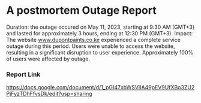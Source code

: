 # A postmortem Outage Report

Duration: the outage occured on May 11, 2023, starting at 9:30 AM (GMT+3) and lasted for approximately 3 hours, ending at 12:30 PM (GMT+3).
Impact: The website www.dupontpaints.co.ke experienced a complete service outage during this period. Users were unable to access the website, resulting in a significant disruption to user experience. Approximately 100% of users were affected by outage.

### Report Link

https://docs.google.com/document/d/1_pGI47xbWSVIIA49pEV9UfXBo3ZU2PjFyzTDhFfvsDk/edit?usp=sharing
